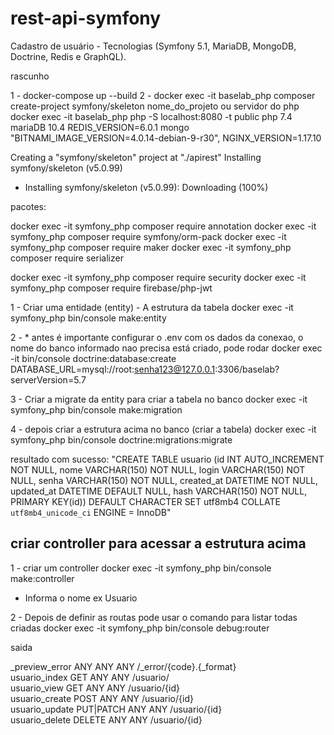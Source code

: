# rest-api-symfony
Cadastro de usuário - Tecnologias (Symfony 5.1, MariaDB, MongoDB, Doctrine, Redis e GraphQL).


rascunho

1 - docker-compose up --build
2 - docker exec -it baselab_php composer create-project symfony/skeleton nome_do_projeto
ou
servidor do php docker exec -it baselab_php php -S localhost:8080 -t public
php 7.4
mariaDB 10.4
REDIS_VERSION=6.0.1
mongo "BITNAMI_IMAGE_VERSION=4.0.14-debian-9-r30",
NGINX_VERSION=1.17.10

Creating a "symfony/skeleton" project at "./apirest"
Installing symfony/skeleton (v5.0.99)
  - Installing symfony/skeleton (v5.0.99): Downloading (100%) 

  pacotes:

  docker exec -it symfony_php composer require annotation
  docker exec -it symfony_php composer require symfony/orm-pack
  docker exec -it symfony_php composer require maker
  docker exec -it symfony_php composer require serializer

  docker exec -it symfony_php composer require security
  docker exec -it symfony_php composer require firebase/php-jwt


  1 - Criar uma entidade (entity) - A estrutura da tabela
  docker exec -it symfony_php bin/console make:entity

  2 - * antes é importante configurar o .env com os dados da conexao, o nome do banco informado nao precisa está criado, pode rodar docker exec -it bin/console doctrine:database:create
  DATABASE_URL=mysql://root:senha123@127.0.0.1:3306/baselab?serverVersion=5.7

  3 - Criar a migrate da entity para criar a tabela no banco
  docker exec -it symfony_php bin/console make:migration

  4 - depois criar a estrutura acima no banco (criar a tabela)
  docker exec -it symfony_php bin/console doctrine:migrations:migrate
  
  resultado com sucesso: "CREATE TABLE usuario (id INT AUTO_INCREMENT NOT NULL, nome VARCHAR(150) NOT NULL, login VARCHAR(150) NOT NULL, senha VARCHAR(150) NOT NULL, created_at DATETIME NOT NULL, updated_at DATETIME DEFAULT NULL, hash VARCHAR(150) NOT NULL, PRIMARY KEY(id)) DEFAULT CHARACTER SET utf8mb4 COLLATE `utf8mb4_unicode_ci` ENGINE = InnoDB"


## criar controller para acessar a estrutura acima

1 - criar um controller 
docker exec -it symfony_php bin/console make:controller
- Informa o nome ex Usuario

2 - Depois de definir as routas pode usar o comando para listar todas criadas
docker exec -it symfony_php bin/console debug:router

saida 

  _preview_error   ANY         ANY      ANY    /_error/{code}.{_format}  
  usuario_index    GET         ANY      ANY    /usuario/                 
  usuario_view     GET         ANY      ANY    /usuario/{id}             
  usuario_create   POST        ANY      ANY    /usuario/{id}             
  usuario_update   PUT|PATCH   ANY      ANY    /usuario/{id}             
  usuario_delete   DELETE      ANY      ANY    /usuario/{id} 

